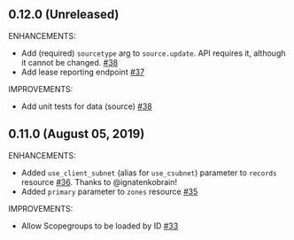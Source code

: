 ## 0.12.0 (Unreleased)

ENHANCEMENTS:

* Add (required) `sourcetype` arg to `source.update`. API requires it, although it cannot be changed. [#38](https://github.com/ns1/ns1-python/pull/38)
* Add lease reporting endpoint [#37](https://github.com/ns1-python/pull/37)

IMPROVEMENTS:

* Add unit tests for data (source) [#38](https://github.com/ns1-python/pull/38)

## 0.11.0 (August 05, 2019)

ENHANCEMENTS:

* Added `use_client_subnet` (alias for `use_csubnet`) parameter to `records` resource [#36](https://github.com/ns1/ns1-python/pull/36).  Thanks to @ignatenkobrain!
* Added `primary` parameter to `zones` resource [#35](https://github.com/ns1/ns1-python/pull/35)

IMPROVEMENTS:

* Allow Scopegroups to be loaded by ID [#33](https://github.com/ns1/ns1-python/pull/33)

